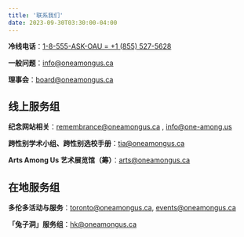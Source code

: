 ```yaml
---
title: '联系我们'
date: 2023-09-30T03:30:00-04:00
---
```


**冷线电话**：[1-8-555-ASK-OAU = +1 (855) 527-5628](tel:+18555275628)

**一般问题**：[info@oneamongus.ca](mailto:info@oneamongus.ca)

**理事会**：[board@oneamongus.ca](mailto:board@oneamongus.ca)

## 线上服务组

**纪念网站相关**：[remembrance@oneamongus.ca](mailto:remembrance@oneamongus.ca) , [info@one-among.us](mailto:info@one-among.us)

**跨性别学术小组、跨性别选校手册**：[tia@oneamongus.ca](mailto:tia@oneamongus.ca)

**Arts Among Us 艺术展览馆（筹）**：[arts@oneamongus.ca](mailto:arts@oneamongus.ca)

## 在地服务组

**多伦多活动与服务**：[toronto@oneamongus.ca](mailto:toronto@oneamongus.ca), [events@oneamongus.ca](mailto:events@oneamongus.ca)

**「兔子洞」服务组**：[hk@oneamongus.ca](mailto:hk@oneamongus.ca)
